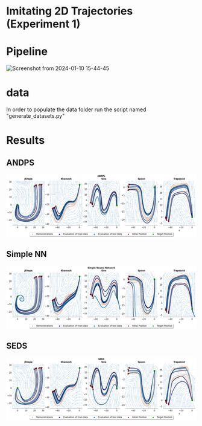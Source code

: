 # Imitating 2D Trajectories (Experiment 1)

# Pipeline
![Screenshot from 2024-01-10 15-44-45](https://github-production-user-asset-6210df.s3.amazonaws.com/50770773/295603365-b8eeb527-385c-48bd-9cc0-d768d18d26dd.png?X-Amz-Algorithm=AWS4-HMAC-SHA256&X-Amz-Credential=AKIAVCODYLSA53PQK4ZA%2F20240110%2Fus-east-1%2Fs3%2Faws4_request&X-Amz-Date=20240110T150004Z&X-Amz-Expires=300&X-Amz-Signature=e9a6c62ae211c8f0fac998d570e67da5577b712ee8a0c25f1a09ff5fadac0a7a&X-Amz-SignedHeaders=host&actor_id=50770773&key_id=0&repo_id=539929370)

# data
In order to populate the data folder run the script named "generate_datasets.py"

# Results
## ANDPS
![](plots/results/andps/ANDPs.png)
## Simple NN
![](plots/results/simple_nn/NN.png)

## SEDS
![](plots/results/seds/SEDS.png)
